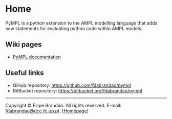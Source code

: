 # Home

PyMPL is a python extension to the AMPL modelling language that adds new statements for evaluating python code within AMPL models.

## Wiki pages
* [PyMPL documentation](PyMPL)

## Useful links
* GiHub repository: <https://github.com/fdabrandao/pympl>
* BitBucket repository: <https://bitbucket.org/fdabrandao/pympl>

***
Copyright © Filipe Brandão. All rights reserved.
E-mail: <fdabrandao@dcc.fc.up.pt>. [[Homepage](http://www.dcc.fc.up.pt/~fdabrandao/)]
